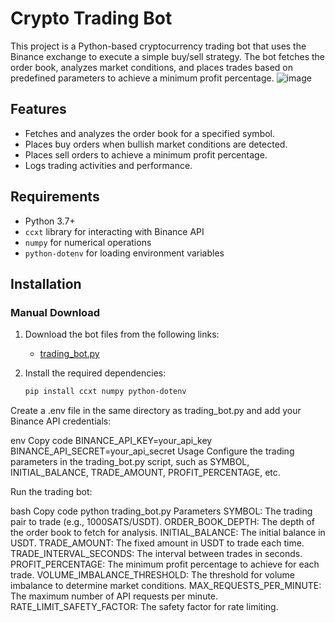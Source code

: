 # Crypto Trading Bot

This project is a Python-based cryptocurrency trading bot that uses the Binance exchange to execute a simple buy/sell strategy. The bot fetches the order book, analyzes market conditions, and places trades based on predefined parameters to achieve a minimum profit percentage.
![image](https://github.com/PahtrikProper/ORDER-BOOK-STRATEGY---1000SATS-USDT---BINANCE/assets/131755829/10bf669f-4bef-4d64-b8e4-2a3e78b7b319)

## Features

- Fetches and analyzes the order book for a specified symbol.
- Places buy orders when bullish market conditions are detected.
- Places sell orders to achieve a minimum profit percentage.
- Logs trading activities and performance.

## Requirements

- Python 3.7+
- `ccxt` library for interacting with Binance API
- `numpy` for numerical operations
- `python-dotenv` for loading environment variables

## Installation

### Manual Download

1. Download the bot files from the following links:

   - [trading_bot.py](sandbox:/mnt/data/trading_bot.py)

2. Install the required dependencies:

   ```bash
   pip install ccxt numpy python-dotenv
Create a .env file in the same directory as trading_bot.py and add your Binance API credentials:

env
Copy code
BINANCE_API_KEY=your_api_key
BINANCE_API_SECRET=your_api_secret
Usage
Configure the trading parameters in the trading_bot.py script, such as SYMBOL, INITIAL_BALANCE, TRADE_AMOUNT, PROFIT_PERCENTAGE, etc.

Run the trading bot:

bash
Copy code
python trading_bot.py
Parameters
SYMBOL: The trading pair to trade (e.g., 1000SATS/USDT).
ORDER_BOOK_DEPTH: The depth of the order book to fetch for analysis.
INITIAL_BALANCE: The initial balance in USDT.
TRADE_AMOUNT: The fixed amount in USDT to trade each time.
TRADE_INTERVAL_SECONDS: The interval between trades in seconds.
PROFIT_PERCENTAGE: The minimum profit percentage to achieve for each trade.
VOLUME_IMBALANCE_THRESHOLD: The threshold for volume imbalance to determine market conditions.
MAX_REQUESTS_PER_MINUTE: The maximum number of API requests per minute.
RATE_LIMIT_SAFETY_FACTOR: The safety factor for rate limiting.
